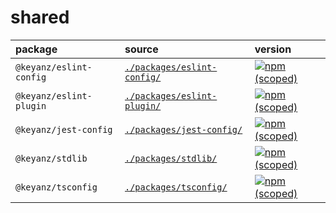 # shared

| package                 | source                                                   | version                                                                                                                      |
| :---------------------- | :------------------------------------------------------- | :--------------------------------------------------------------------------------------------------------------------------- |
| `@keyanz/eslint-config` | [`./packages/eslint-config/`](./packages/eslint-config/) | [![npm (scoped)](https://img.shields.io/npm/v/%40keyanz/eslint-config)](https://www.npmjs.com/package/@keyanz/eslint-config) |
| `@keyanz/eslint-plugin` | [`./packages/eslint-plugin/`](./packages/eslint-plugin/) | [![npm (scoped)](https://img.shields.io/npm/v/%40keyanz/eslint-plugin)](https://www.npmjs.com/package/@keyanz/eslint-plugin) |
| `@keyanz/jest-config`   | [`./packages/jest-config/`](./packages/jest-config/)     | [![npm (scoped)](https://img.shields.io/npm/v/%40keyanz/jest-config)](https://www.npmjs.com/package/@keyanz/jest-config)     |
| `@keyanz/stdlib`        | [`./packages/stdlib/`](./packages/stdlib/)               | [![npm (scoped)](https://img.shields.io/npm/v/%40keyanz/stdlib)](https://www.npmjs.com/package/@keyanz/stdlib)               |
| `@keyanz/tsconfig`      | [`./packages/tsconfig/`](./packages/tsconfig/)           | [![npm (scoped)](https://img.shields.io/npm/v/%40keyanz/tsconfig)](https://www.npmjs.com/package/@keyanz/tsconfig)           |
